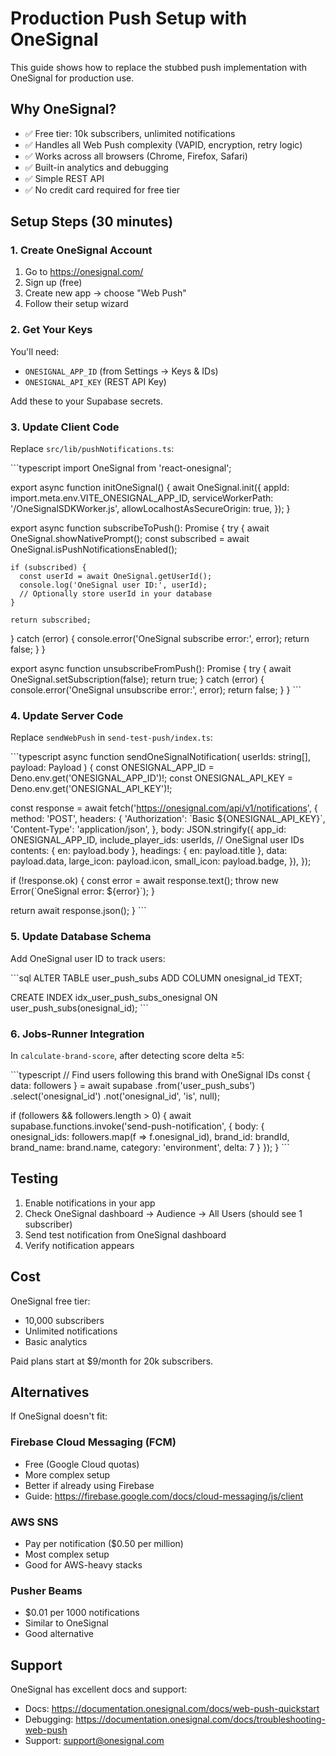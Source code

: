 # Production Push Setup with OneSignal

This guide shows how to replace the stubbed push implementation with OneSignal for production use.

## Why OneSignal?

- ✅ Free tier: 10k subscribers, unlimited notifications
- ✅ Handles all Web Push complexity (VAPID, encryption, retry logic)
- ✅ Works across all browsers (Chrome, Firefox, Safari)
- ✅ Built-in analytics and debugging
- ✅ Simple REST API
- ✅ No credit card required for free tier

## Setup Steps (30 minutes)

### 1. Create OneSignal Account
1. Go to https://onesignal.com/
2. Sign up (free)
3. Create new app → choose "Web Push"
4. Follow their setup wizard

### 2. Get Your Keys
You'll need:
- `ONESIGNAL_APP_ID` (from Settings → Keys & IDs)
- `ONESIGNAL_API_KEY` (REST API Key)

Add these to your Supabase secrets.

### 3. Update Client Code

Replace `src/lib/pushNotifications.ts`:

\`\`\`typescript
import OneSignal from 'react-onesignal';

export async function initOneSignal() {
  await OneSignal.init({
    appId: import.meta.env.VITE_ONESIGNAL_APP_ID,
    serviceWorkerPath: '/OneSignalSDKWorker.js',
    allowLocalhostAsSecureOrigin: true,
  });
}

export async function subscribeToPush(): Promise<boolean> {
  try {
    await OneSignal.showNativePrompt();
    const subscribed = await OneSignal.isPushNotificationsEnabled();
    
    if (subscribed) {
      const userId = await OneSignal.getUserId();
      console.log('OneSignal user ID:', userId);
      // Optionally store userId in your database
    }
    
    return subscribed;
  } catch (error) {
    console.error('OneSignal subscribe error:', error);
    return false;
  }
}

export async function unsubscribeFromPush(): Promise<boolean> {
  try {
    await OneSignal.setSubscription(false);
    return true;
  } catch (error) {
    console.error('OneSignal unsubscribe error:', error);
    return false;
  }
}
\`\`\`

### 4. Update Server Code

Replace `sendWebPush` in `send-test-push/index.ts`:

\`\`\`typescript
async function sendOneSignalNotification(
  userIds: string[],
  payload: Payload
) {
  const ONESIGNAL_APP_ID = Deno.env.get('ONESIGNAL_APP_ID')!;
  const ONESIGNAL_API_KEY = Deno.env.get('ONESIGNAL_API_KEY')!;

  const response = await fetch('https://onesignal.com/api/v1/notifications', {
    method: 'POST',
    headers: {
      'Authorization': \`Basic \${ONESIGNAL_API_KEY}\`,
      'Content-Type': 'application/json',
    },
    body: JSON.stringify({
      app_id: ONESIGNAL_APP_ID,
      include_player_ids: userIds, // OneSignal user IDs
      contents: { en: payload.body },
      headings: { en: payload.title },
      data: payload.data,
      large_icon: payload.icon,
      small_icon: payload.badge,
    }),
  });

  if (!response.ok) {
    const error = await response.text();
    throw new Error(\`OneSignal error: \${error}\`);
  }

  return await response.json();
}
\`\`\`

### 5. Update Database Schema

Add OneSignal user ID to track users:

\`\`\`sql
ALTER TABLE user_push_subs 
ADD COLUMN onesignal_id TEXT;

CREATE INDEX idx_user_push_subs_onesignal ON user_push_subs(onesignal_id);
\`\`\`

### 6. Jobs-Runner Integration

In `calculate-brand-score`, after detecting score delta ≥5:

\`\`\`typescript
// Find users following this brand with OneSignal IDs
const { data: followers } = await supabase
  .from('user_push_subs')
  .select('onesignal_id')
  .not('onesignal_id', 'is', null);

if (followers && followers.length > 0) {
  await supabase.functions.invoke('send-push-notification', {
    body: {
      onesignal_ids: followers.map(f => f.onesignal_id),
      brand_id: brandId,
      brand_name: brand.name,
      category: 'environment',
      delta: 7
    }
  });
}
\`\`\`

## Testing

1. Enable notifications in your app
2. Check OneSignal dashboard → Audience → All Users (should see 1 subscriber)
3. Send test notification from OneSignal dashboard
4. Verify notification appears

## Cost

OneSignal free tier:
- 10,000 subscribers
- Unlimited notifications
- Basic analytics

Paid plans start at $9/month for 20k subscribers.

## Alternatives

If OneSignal doesn't fit:

### Firebase Cloud Messaging (FCM)
- Free (Google Cloud quotas)
- More complex setup
- Better if already using Firebase
- Guide: https://firebase.google.com/docs/cloud-messaging/js/client

### AWS SNS
- Pay per notification ($0.50 per million)
- Most complex setup
- Good for AWS-heavy stacks

### Pusher Beams
- $0.01 per 1000 notifications
- Similar to OneSignal
- Good alternative

## Support

OneSignal has excellent docs and support:
- Docs: https://documentation.onesignal.com/docs/web-push-quickstart
- Debugging: https://documentation.onesignal.com/docs/troubleshooting-web-push
- Support: support@onesignal.com
